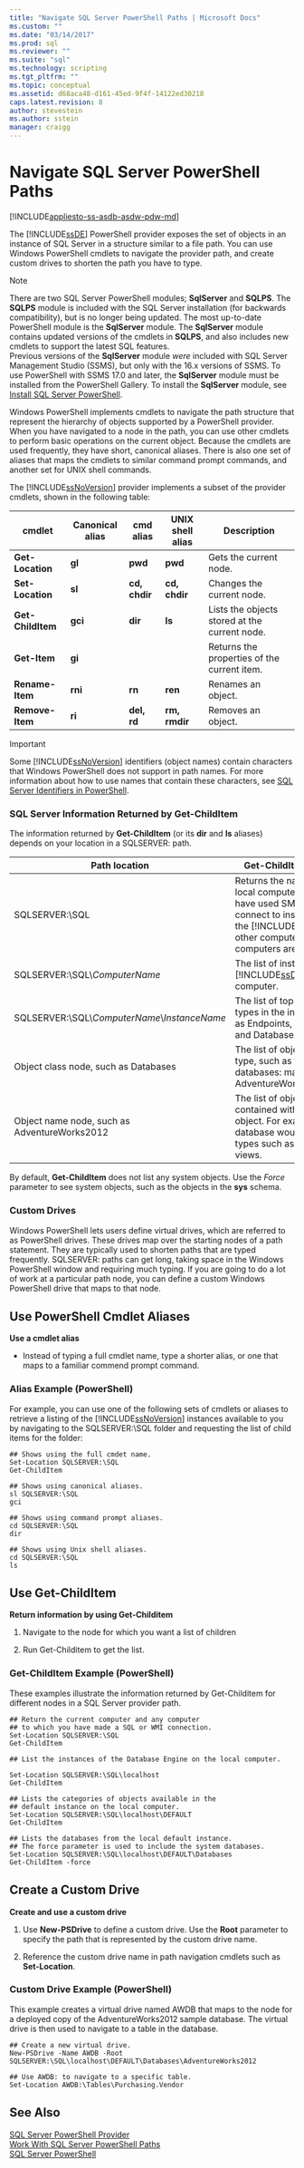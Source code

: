 ```yaml
---
title: "Navigate SQL Server PowerShell Paths | Microsoft Docs"
ms.custom: ""
ms.date: "03/14/2017"
ms.prod: sql
ms.reviewer: ""
ms.suite: "sql"
ms.technology: scripting
ms.tgt_pltfrm: ""
ms.topic: conceptual
ms.assetid: d68aca48-d161-45ed-9f4f-14122ed30218
caps.latest.revision: 8
author: stevestein
ms.author: sstein
manager: craigg
---
```

# Navigate SQL Server PowerShell Paths
[!INCLUDE[appliesto-ss-asdb-asdw-pdw-md](../includes/appliesto-ss-asdb-asdw-pdw-md.md)]

The [!INCLUDE[ssDE](../includes/ssde-md.md)] PowerShell provider exposes the set of objects in an instance of SQL Server in a structure similar to a file path. You can use Windows PowerShell cmdlets to navigate the provider path, and create custom drives to shorten the path you have to type.  

> [!NOTE]
> There are two SQL Server PowerShell modules; **SqlServer** and **SQLPS**. The **SQLPS** module is included with the SQL Server installation (for backwards compatibility), but is no longer being updated. The most up-to-date PowerShell module is the **SqlServer** module. The **SqlServer** module contains updated versions of the cmdlets in **SQLPS**, and also includes new cmdlets to support the latest SQL features.  
> Previous versions of the **SqlServer** module *were* included with SQL Server Management Studio (SSMS), but only with the 16.x versions of SSMS. To use PowerShell with SSMS 17.0 and later, the **SqlServer** module must be installed from the PowerShell Gallery.
> To install the **SqlServer** module, see [Install SQL Server PowerShell](download-sql-server-ps-module.md).
  
Windows PowerShell implements cmdlets to navigate the path structure that represent the hierarchy of objects supported by a PowerShell provider. When you have navigated to a node in the path, you can use other cmdlets to perform basic operations on the current object. Because the cmdlets are used frequently, they have short, canonical aliases. There is also one set of aliases that maps the cmdlets to similar command prompt commands, and another set for UNIX shell commands.  
  
 The [!INCLUDE[ssNoVersion](../includes/ssnoversion-md.md)] provider implements a subset of the provider cmdlets, shown in the following table:  
  
|cmdlet|Canonical alias|cmd alias|UNIX shell alias|Description|  
|------------|---------------------|---------------|----------------------|-----------------|  
|**Get-Location**|**gl**|**pwd**|**pwd**|Gets the current node.|  
|**Set-Location**|**sl**|**cd, chdir**|**cd, chdir**|Changes the current node.|  
|**Get-ChildItem**|**gci**|**dir**|**ls**|Lists the objects stored at the current node.|  
|**Get-Item**|**gi**|||Returns the properties of the current item.|  
|**Rename-Item**|**rni**|**rn**|**ren**|Renames an object.|  
|**Remove-Item**|**ri**|**del, rd**|**rm, rmdir**|Removes an object.|  
  
> [!IMPORTANT]  
>  Some [!INCLUDE[ssNoVersion](../includes/ssnoversion-md.md)] identifiers (object names) contain characters that Windows PowerShell does not support in path names. For more information about how to use names that contain these characters, see [SQL Server Identifiers in PowerShell](sql-server-identifiers-in-powershell.md).  
  
### SQL Server Information Returned by Get-ChildItem  
 The information returned by **Get-ChildItem** (or its **dir** and **ls** aliases) depends on your location in a SQLSERVER: path.  
  
|Path location|Get-ChildItem results|  
|-------------------|----------------------------|  
|SQLSERVER:\SQL|Returns the name of the local computer. If you have used SMO or WMI to connect to instances of the [!INCLUDE[ssDE](../includes/ssde-md.md)] on other computers, those computers are also listed.|  
|SQLSERVER:\SQL\\*ComputerName*|The list of instances of the [!INCLUDE[ssDE](../includes/ssde-md.md)] on the computer.|  
|SQLSERVER:\SQL\\*ComputerName*\\*InstanceName*|The list of top-level object types in the instance, such as Endpoints, Certificates, and Databases.|  
|Object class node, such as Databases|The list of objects of that type, such as the list of databases: master, model, AdventureWorks20008R2.|  
|Object name node, such as AdventureWorks2012|The list of object types contained within the object. For example, a database would list object types such as tables and views.|  
  
 By default, **Get-ChildItem** does not list any system objects. Use the *Force* parameter to see system objects, such as the objects in the **sys** schema.  
  
### Custom Drives  
 Windows PowerShell lets users define virtual drives, which are referred to as PowerShell drives. These drives map over the starting nodes of a path statement. They are typically used to shorten paths that are typed frequently. SQLSERVER: paths can get long, taking space in the Windows PowerShell window and requiring much typing. If you are going to do a lot of work at a particular path node, you can define a custom Windows PowerShell drive that maps to that node.  
  
## Use PowerShell Cmdlet Aliases  
 **Use a cmdlet alias**  
  
-   Instead of typing a full cmdlet name, type a shorter alias, or one that maps to a familiar commend prompt command.  
  
### Alias Example (PowerShell)  
 For example, you can use one of the following sets of cmdlets or aliases to retrieve a listing of the [!INCLUDE[ssNoVersion](../includes/ssnoversion-md.md)] instances available to you by navigating to the SQLSERVER:\SQL folder and requesting the list of child items for the folder:  
  
```  
## Shows using the full cmdet name.  
Set-Location SQLSERVER:\SQL  
Get-ChildItem  
  
## Shows using canonical aliases.  
sl SQLSERVER:\SQL  
gci  
  
## Shows using command prompt aliases.  
cd SQLSERVER:\SQL  
dir  
  
## Shows using Unix shell aliases.  
cd SQLSERVER:\SQL  
ls  
```  
  
## Use Get-ChildItem  
 **Return information by using Get-Childitem**  
  
1.  Navigate to the node for which you want a list of children  
  
2.  Run Get-Childitem to get the list.  
  
### Get-ChildItem Example (PowerShell)  
 These examples illustrate the information returned by Get-Childitem for different nodes in a SQL Server provider path.  
  
```  
## Return the current computer and any computer  
## to which you have made a SQL or WMI connection.  
Set-Location SQLSERVER:\SQL  
Get-ChildItem  
  
## List the instances of the Database Engine on the local computer.  
  
Set-Location SQLSERVER:\SQL\localhost  
Get-ChildItem  
  
## Lists the categories of objects available in the  
## default instance on the local computer.  
Set-Location SQLSERVER:\SQL\localhost\DEFAULT  
Get-ChildItem  
  
## Lists the databases from the local default instance.  
## The force parameter is used to include the system databases.  
Set-Location SQLSERVER:\SQL\localhost\DEFAULT\Databases  
Get-ChildItem -force  
```  
  
## Create a Custom Drive  
 **Create and use a custom drive**  
  
1.  Use **New-PSDrive** to define a custom drive. Use the **Root** parameter to specify the path that is represented by the custom drive name.  
  
2.  Reference the custom drive name in path navigation cmdlets such as **Set-Location**.  
  
### Custom Drive Example (PowerShell)  
 This example creates a virtual drive named AWDB that maps to the node for a deployed copy of the AdventureWorks2012 sample database. The virtual drive is then used to navigate to a table in the database.  
  
```  
## Create a new virtual drive.  
New-PSDrive -Name AWDB -Root SQLSERVER:\SQL\localhost\DEFAULT\Databases\AdventureWorks2012  
  
## Use AWDB: to navigate to a specific table.  
Set-Location AWDB:\Tables\Purchasing.Vendor  
```  
  
## See Also  
 [SQL Server PowerShell Provider](sql-server-powershell-provider.md)   
 [Work With SQL Server PowerShell Paths](work-with-sql-server-powershell-paths.md)   
 [SQL Server PowerShell](sql-server-powershell.md)  
  
  
